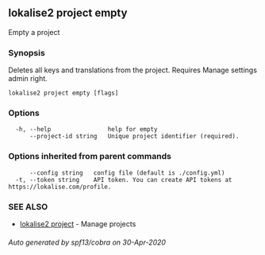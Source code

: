 ## lokalise2 project empty

Empty a project

### Synopsis

Deletes all keys and translations from the project. Requires Manage settings admin right.

```
lokalise2 project empty [flags]
```

### Options

```
  -h, --help                help for empty
      --project-id string   Unique project identifier (required).
```

### Options inherited from parent commands

```
      --config string   config file (default is ./config.yml)
  -t, --token string    API token. You can create API tokens at https://lokalise.com/profile.
```

### SEE ALSO

* [lokalise2 project](lokalise2_project.md)	 - Manage projects

###### Auto generated by spf13/cobra on 30-Apr-2020
